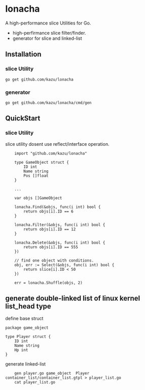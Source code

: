 # lonacha
A high-performance slice Utilities for Go.
* high-perfirmance slice filter/finder.
* generator for slice and linked-list 

## Installation

### slice Utility 

    go get github.com/kazu/lonacha

### generator 

    go get github.com/kazu/lonacha/cmd/gen

## QuickStart 

### slice Utility

slice utility dosent use reflect/interface operation.

```
    import "github.com/kazu/lonacha"

    type GameObject struct {
        ID int
        Name string
        Pos []float
    }

    ...

    var objs []GameObject

    lonacha.Find(&objs, func(i int) bool {
        return objs[i].ID == 6
    } 

    lonacha.Filter(&objs, func(i int) bool {
        return objs[i].ID == 12
    } 

	lonacha.Delete(&objs, func(i int) bool {
		return objs[i].ID == 555
	})

    // find one object with conditions.
    obj, err := Select(&objs, func(i int) bool {
		return slice[i].ID < 50
	})

    err = lonacha.Shuffle(objs, 2)
```

## generate double-linked list of linux kernel list_head type

define base struct

```
package game_object

type Player struct {
    ID int
    Name string
    Hp int
}
```

generate linked-list

```
    gen player.go game_object  Player container_list/container_list.gtpl > player_list.go
    cat player_list.go
```
